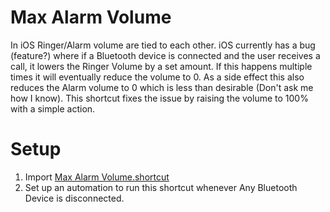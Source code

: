 # Max Alarm Volume
In iOS Ringer/Alarm volume are tied to each other. iOS currently has a bug (feature?) where if a Bluetooth device is connected and the user receives a call, it lowers the Ringer Volume by a set amount. If this happens multiple times it will eventually reduce the volume to 0. As a side effect this also reduces the Alarm volume to 0 which is less than desirable (Don't ask me how I know).
This shortcut fixes the issue by raising the volume to 100% with a simple action.

# Setup
1. Import [Max Alarm Volume.shortcut](Max%20Alarm%20Volume.shortcut)
2. Set up an automation to run this shortcut whenever Any Bluetooth Device is disconnected.